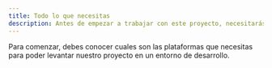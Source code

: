```yaml
---
title: Todo lo que necesitas
description: Antes de empezar a trabajar con este proyecto, necesitarás conocer algunas herramientas y tecnologías.
---
```


Para comenzar, debes conocer cuales son las plataformas que necesitas para poder levantar nuestro proyecto en un entorno de desarrollo.
